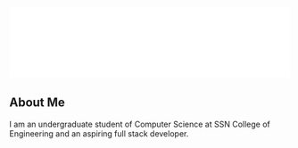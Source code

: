 <img src="./heading.svg">

## About Me  
I am an undergraduate student of Computer Science at SSN College of Engineering and an aspiring full stack developer. 
